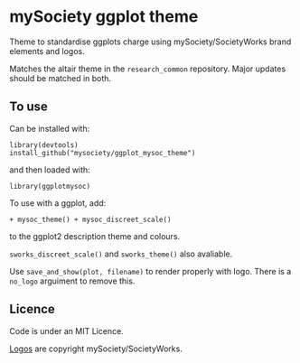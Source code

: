 # mySociety ggplot theme

Theme to standardise ggplots charge using mySociety/SocietyWorks brand elements and logos.

Matches the altair theme in the `research_common` repository. Major updates should be matched in both.

## To use

Can be installed with:

```
library(devtools)
install_github("mysociety/ggplot_mysoc_theme")
```

and then loaded with:

```
library(ggplotmysoc)
```

To use with a ggplot, add: 

```+ mysoc_theme() + mysoc_discreet_scale()```

to the ggplot2 description theme and colours. 

`sworks_discreet_scale()` and `sworks_theme()` also avaliable.

Use `save_and_show(plot, filename)` to render properly with logo. There is a `no_logo` arguiment to remove this. 

## Licence

Code is under an MIT Licence. 

[Logos](https://www.mysociety.org/press/) are copyright mySociety/SocietyWorks.
